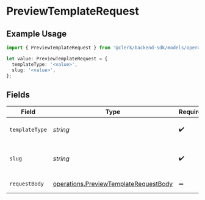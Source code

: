 # PreviewTemplateRequest

## Example Usage

```typescript
import { PreviewTemplateRequest } from '@clerk/backend-sdk/models/operations';

let value: PreviewTemplateRequest = {
  templateType: '<value>',
  slug: '<value>',
};
```

## Fields

| Field          | Type                                                                                           | Required           | Description                         |
| -------------- | ---------------------------------------------------------------------------------------------- | ------------------ | ----------------------------------- |
| `templateType` | _string_                                                                                       | :heavy_check_mark: | The type of template to preview     |
| `slug`         | _string_                                                                                       | :heavy_check_mark: | The slug of the template to preview |
| `requestBody`  | [operations.PreviewTemplateRequestBody](../../models/operations/previewtemplaterequestbody.md) | :heavy_minus_sign: | Required parameters                 |
